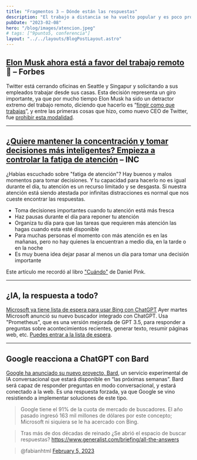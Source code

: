 ```yaml
---
title: "Fragmentos 3 – Dónde están las respuestas"
description: "El trabajo a distancia se ha vuelto popular y es poco probable que desaparezca, incluso con la presión de algunos Directores"
pubDate: "2023-02-08"
hero: "/blog/images/atencion.jpeg"
# tags: ["9punto5, conferencia"]
layout: "../../layouts/BlogPostLayout.astro"
---
```


## [Elon Musk ahora está a favor del trabajo remoto](https://www.forbes.com/sites/glebtsipursky/2023/01/23/elon-musk-is-now-a-fan-of-remote-work/?sh=5c4a3436c663) 🤥 – Forbes
Twitter está cerrando oficinas en Seattle y Singapur y solicitando a sus empleados trabajar desde sus casas. Esta decisión representa un giro importante, ya que por mucho tiempo Elon Musk ha sido un detractor extremo del trabajo remoto, diciendo que hacerlo es “[fingir como que trabajas](https://twitter.com/elonmusk/status/1531867103854317568?s=20)”, y entre las primeras cosas que hizo, como nuevo CEO de Twitter, fue [prohibir esta modalidad](https://www.theverge.com/2022/11/10/23451498/elon-musk-twitter-email-employees).

---

## [¿Quiere mantener la concentración y tomar decisiones más inteligentes? Empieza a controlar la fatiga de atención](https://www.inc.com/jeff-haden/want-to-stay-focused-make-smarter-decisions-all-day-long-start-managing-attention-fatigue.html) – INC
¿Habías escuchado sobre "fatiga de atención"? Hay buenos y malos momentos para tomar decisiones. Y tu capacidad para hacerlo no es igual durante el día, tu atención es un recurso limitado y se desgasta. Si nuestra atención está siendo atestada por infinitas distracciones es normal que nos cueste encontrar las respuestas.

- Toma decisiones importantes cuando tu atención está más fresca
- Haz pausas durante el día para reponer tu atención
- Organiza tu día para que las tareas que requieren más atención las hagas cuando esta esté disponible
- Para muchas personas el momento con más atención es en las mañanas, pero no hay quienes la encuentran a medio día, en la tarde o en la noche
- Es muy buena idea dejar pasar al menos un día para tomar una decisión importante

Este artículo me recordó al libro ["Cuándo"](https://www.amazon.com/-/es/Daniel-H-Pink/dp/6077476323)  de Daniel Pink.

---

## ¿IA, la respuesta a todo?
[Microsoft ya tiene lista de espera para usar Bing con ChatGPT](https://www.bing.com/new)
Ayer martes Microsoft anunció su nuevo buscador integrado con ChatGPT. Usa "Prometheus", que es una versión mejorada de GPT 3.5, para responder a preguntas sobre acontecimientos recientes, generar texto, resumir páginas web, etc. [Puedes entrar a la lista de espera](https://www.bing.com/new).

--- 

## Google reacciona a ChatGPT con Bard
[Google ha anunciado su nuevo proyecto, Bard](https://blog.google/technology/ai/bard-google-ai-search-updates/), un servicio experimental de IA conversacional que estará disponible en “las próximas semanas”. Bard será capaz de responder preguntas en modo conversacional, y estará conectado a la web. Es una respuesta forzada, ya que Google se vino resistiendo a implementar soluciones de este tipo.

> Google tiene el 91% de la cuota de mercado de buscadores. El año pasado ingresó 163 mil millones de dólares por este concepto; Microsoft ni siquiera se le ha acercado con Bing. 

> Tras más de dos décadas de reinado ¿Se abrió el espacio de buscar respuestas? https://www.generalist.com/briefing/all-the-answers

> @fabianhtml [February 5, 2023](https://twitter.com/fabianhtml/status/1622336412988366849?ref_src=twsrc%5Etfw)